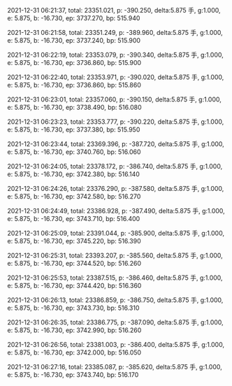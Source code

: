 2021-12-31 06:21:37, total: 23351.021, p: -390.250, delta:5.875 手, g:1.000, e: 5.875, b: -16.730, ep: 3737.270, bp: 515.940

2021-12-31 06:21:58, total: 23351.249, p: -389.960, delta:5.875 手, g:1.000, e: 5.875, b: -16.730, ep: 3737.240, bp: 515.900

2021-12-31 06:22:19, total: 23353.079, p: -390.340, delta:5.875 手, g:1.000, e: 5.875, b: -16.730, ep: 3736.860, bp: 515.900

2021-12-31 06:22:40, total: 23353.971, p: -390.020, delta:5.875 手, g:1.000, e: 5.875, b: -16.730, ep: 3736.860, bp: 515.860

2021-12-31 06:23:01, total: 23357.060, p: -390.150, delta:5.875 手, g:1.000, e: 5.875, b: -16.730, ep: 3738.490, bp: 516.080

2021-12-31 06:23:23, total: 23353.777, p: -390.220, delta:5.875 手, g:1.000, e: 5.875, b: -16.730, ep: 3737.380, bp: 515.950

2021-12-31 06:23:44, total: 23369.396, p: -387.720, delta:5.875 手, g:1.000, e: 5.875, b: -16.730, ep: 3740.760, bp: 516.060

2021-12-31 06:24:05, total: 23378.172, p: -386.740, delta:5.875 手, g:1.000, e: 5.875, b: -16.730, ep: 3742.380, bp: 516.140

2021-12-31 06:24:26, total: 23376.290, p: -387.580, delta:5.875 手, g:1.000, e: 5.875, b: -16.730, ep: 3742.580, bp: 516.270

2021-12-31 06:24:49, total: 23386.928, p: -387.490, delta:5.875 手, g:1.000, e: 5.875, b: -16.730, ep: 3743.710, bp: 516.400

2021-12-31 06:25:09, total: 23391.044, p: -385.900, delta:5.875 手, g:1.000, e: 5.875, b: -16.730, ep: 3745.220, bp: 516.390

2021-12-31 06:25:31, total: 23393.207, p: -385.560, delta:5.875 手, g:1.000, e: 5.875, b: -16.730, ep: 3744.520, bp: 516.260

2021-12-31 06:25:53, total: 23387.515, p: -386.460, delta:5.875 手, g:1.000, e: 5.875, b: -16.730, ep: 3744.420, bp: 516.360

2021-12-31 06:26:13, total: 23386.859, p: -386.750, delta:5.875 手, g:1.000, e: 5.875, b: -16.730, ep: 3743.730, bp: 516.310

2021-12-31 06:26:35, total: 23386.775, p: -387.090, delta:5.875 手, g:1.000, e: 5.875, b: -16.730, ep: 3742.990, bp: 516.260

2021-12-31 06:26:56, total: 23381.003, p: -386.400, delta:5.875 手, g:1.000, e: 5.875, b: -16.730, ep: 3742.000, bp: 516.050

2021-12-31 06:27:16, total: 23385.087, p: -385.620, delta:5.875 手, g:1.000, e: 5.875, b: -16.730, ep: 3743.740, bp: 516.170
